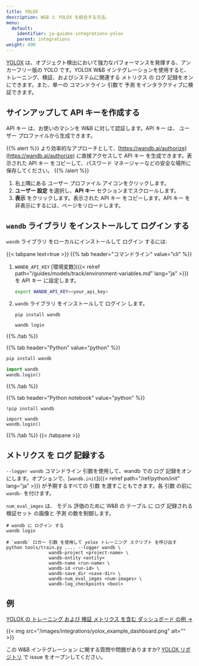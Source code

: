 ```yaml
---
title: YOLOX
description: W&B と YOLOX を統合する方法。
menu:
  default:
    identifier: ja-guides-integrations-yolox
    parent: integrations
weight: 490
---
```


[YOLOX](https://github.com/Megvii-BaseDetection/YOLOX) は、オブジェクト検出において強力なパフォーマンスを発揮する、アンカーフリー版の YOLO です。YOLOX W&B インテグレーションを使用すると、トレーニング、検証、およびシステムに関連する メトリクス の ログ 記録をオンにできます。また、単一の コマンドライン 引数で 予測 をインタラクティブに検証できます。

## サインアップして API キーを作成する

API キー は、お使いのマシンを W&B に対して認証します。API キー は、 ユーザー プロファイルから生成できます。

{{% alert %}}
より効率的なアプローチとして、[https://wandb.ai/authorize](https://wandb.ai/authorize) に直接アクセスして API キー を生成できます。表示された API キー をコピーして、パスワード マネージャーなどの安全な場所に保存してください。
{{% /alert %}}

1. 右上隅にある ユーザー プロファイル アイコンをクリックします。
2. **ユーザー 設定** を選択し、**API キー** セクションまでスクロールします。
3. **表示** をクリックします。表示された API キー をコピーします。API キー を非表示にするには、ページをリロードします。

## `wandb` ライブラリ をインストールして ログイン する

`wandb` ライブラリ をローカルにインストールして ログイン するには:

{{< tabpane text=true >}}
{{% tab header="コマンドライン" value="cli" %}}

1. `WANDB_API_KEY` [環境変数]({{< relref path="/guides/models/track/environment-variables.md" lang="ja" >}}) を API キー に設定します。

    ```bash
    export WANDB_API_KEY=<your_api_key>
    ```

2. `wandb` ライブラリ をインストールして ログイン します。

    ```shell
    pip install wandb

    wandb login
    ```

{{% /tab %}}

{{% tab header="Python" value="python" %}}

```bash
pip install wandb
```
```python
import wandb
wandb.login()
```

{{% /tab %}}

{{% tab header="Python notebook" value="python" %}}

```notebook
!pip install wandb

import wandb
wandb.login()
```

{{% /tab %}}
{{< /tabpane >}}

## メトリクス を ログ 記録する

`--logger wandb` コマンドライン 引数を使用して、wandb での ログ 記録をオンにします。オプションで、[`wandb.init`]({{< relref path="/ref/python/init" lang="ja" >}}) が予期するすべての 引数 を渡すこともできます。各 引数 の前に `wandb-` を付けます。

`num_eval_imges` は、 モデル 評価のために W&B の テーブル に ログ 記録される 検証セット の画像と 予測 の数を制御します。

```shell
# wandb に ログイン する
wandb login

# `wandb` ロガー 引数 を使用して yolox トレーニング スクリプト を呼び出す
python tools/train.py .... --logger wandb \
                wandb-project <project-name> \
                wandb-entity <entity>
                wandb-name <run-name> \
                wandb-id <run-id> \
                wandb-save_dir <save-dir> \
                wandb-num_eval_imges <num-images> \
                wandb-log_checkpoints <bool>
```

## 例

[YOLOX の トレーニング および 検証 メトリクス を含む ダッシュボード の例 ->](https://wandb.ai/manan-goel/yolox-nano/runs/3pzfeom)

{{< img src="/images/integrations/yolox_example_dashboard.png" alt="" >}}

この W&B インテグレーション に関する質問や問題がありますか? [YOLOX リポジトリ](https://github.com/Megvii-BaseDetection/YOLOX) で issue をオープンしてください。
